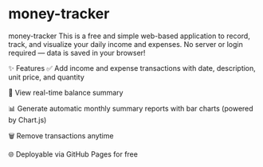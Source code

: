 # money-tracker
money-tracker
This is a free and simple web-based application to record, track, and visualize your daily income and expenses. No server or login required — data is saved in your browser!

✨ Features
✅ Add income and expense transactions with date, description, unit price, and quantity

📅 View real-time balance summary

📊 Generate automatic monthly summary reports with bar charts (powered by Chart.js)

🗑️ Remove transactions anytime

🌐 Deployable via GitHub Pages for free
